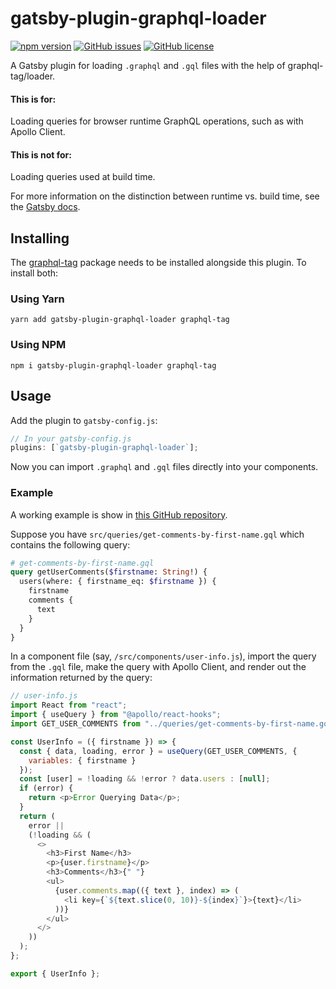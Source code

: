 # gatsby-plugin-graphql-loader

[![npm version](https://img.shields.io/npm/v/gatsby-plugin-graphql-loader.svg)](https://www.npmjs.com/package/gatsby-plugin-graphql-loader)
[![GitHub issues](https://img.shields.io/github/issues/NWRichmond/gatsby-plugin-graphql-loader)](https://github.com/NWRichmond/gatsby-plugin-graphql-loader/issues)
[![GitHub license](https://img.shields.io/github/license/NWRichmond/gatsby-plugin-graphql-loader)](https://github.com/NWRichmond/gatsby-plugin-graphql-loader/blob/master/LICENSE)

A Gatsby plugin for loading `.graphql` and `.gql` files with the help of graphql-tag/loader.

#### This is for:

Loading queries for browser runtime GraphQL operations, such as with Apollo Client.

#### This is not for:

Loading queries used at build time.

For more information on the distinction between runtime vs. build time, see the [Gatsby docs](https://www.gatsbyjs.org/docs/overview-of-the-gatsby-build-process/).

## Installing

The [graphql-tag](https://www.npmjs.com/package/graphql-tag) package needs to be installed alongside this plugin. To install both:

### Using Yarn

`yarn add gatsby-plugin-graphql-loader graphql-tag`

### Using NPM

`npm i gatsby-plugin-graphql-loader graphql-tag`

## Usage

Add the plugin to `gatsby-config.js`:

```js
// In your gatsby-config.js
plugins: [`gatsby-plugin-graphql-loader`];
```

Now you can import `.graphql` and `.gql` files directly into your components.

### Example

A working example is show in [this GitHub repository](https://github.com/NWRichmond/gatsby-plugin-graphql-loader-demo).

Suppose you have `src/queries/get-comments-by-first-name.gql` which contains the following query:

```graphql
# get-comments-by-first-name.gql
query getUserComments($firstname: String!) {
  users(where: { firstname_eq: $firstname }) {
    firstname
    comments {
      text
    }
  }
}
```

In a component file (say, `/src/components/user-info.js`), import the query from the `.gql` file, make the query with Apollo Client, and render out the information returned by the query:

```js
// user-info.js
import React from "react";
import { useQuery } from "@apollo/react-hooks";
import GET_USER_COMMENTS from "../queries/get-comments-by-first-name.gql";

const UserInfo = ({ firstname }) => {
  const { data, loading, error } = useQuery(GET_USER_COMMENTS, {
    variables: { firstname }
  });
  const [user] = !loading && !error ? data.users : [null];
  if (error) {
    return <p>Error Querying Data</p>;
  }
  return (
    error ||
    (!loading && (
      <>
        <h3>First Name</h3>
        <p>{user.firstname}</p>
        <h3>Comments</h3>{" "}
        <ul>
          {user.comments.map(({ text }, index) => (
            <li key={`${text.slice(0, 10)}-${index}`}>{text}</li>
          ))}
        </ul>
      </>
    ))
  );
};

export { UserInfo };
```
